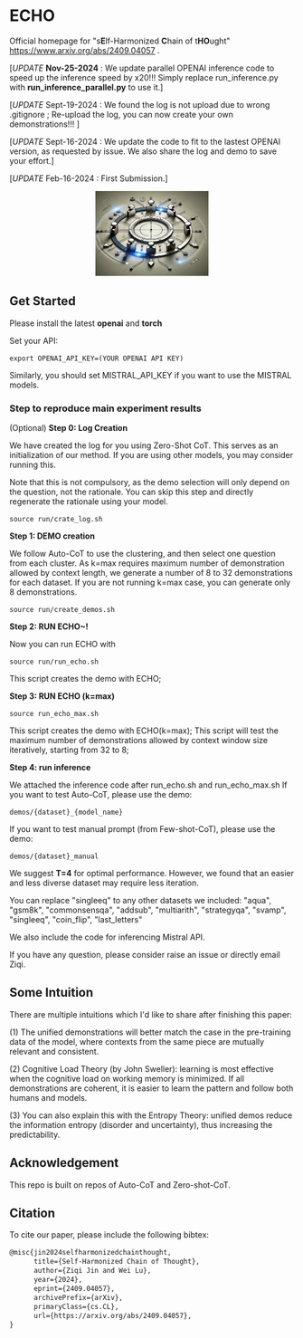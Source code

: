 # ECHO
Official homepage for "s**E**lf-Harmonized **C**hain of t**HO**ught" https://www.arxiv.org/abs/2409.04057 .

[_UPDATE_ **Nov-25-2024** : We update parallel OPENAI inference code to speed up the inference speed by x20!!! Simply replace run_inference.py with **run_inference_parallel.py** to use it.]

[_UPDATE_ Sept-19-2024 : We found the log is not upload due to wrong .gitignore ; Re-upload the log, you can now create your own demonstrations!!! ]

[_UPDATE_ Sept-16-2024 : We update the code to fit to the lastest OPENAI version, as requested by issue. We also share the log and demo to save your effort.]

[_UPDATE_ Feb-16-2024 : First Submission.]

<div align="center">
<img src="echo.webp" width="200" height="150">
</div>

## Get Started

Please install the latest __openai__ and __torch__

Set your API:

```
export OPENAI_API_KEY=(YOUR OPENAI API KEY)
```

Similarly, you should set MISTRAL_API_KEY if you want to use the MISTRAL models.

### Step to reproduce main experiment results

(Optional) **Step 0: Log Creation** 

We have created the log for you using Zero-Shot CoT. This serves as an initialization of our method. If you are using other models, you may consider running this.

Note that this is not compulsory, as the demo selection will only depend on the question, not the rationale. You can skip this step and directly regenerate the rationale using your model.
```
source run/crate_log.sh
```

**Step 1: DEMO creation** 

We follow Auto-CoT to use the clustering, and then select one question from each cluster.
As k=max requires maximum number of demonstration allowed by context length, we generate a number of 8 to 32 demonstrations for each dataset. If you are not running k=max case, you can generate only 8 demonstrations.

```
source run/create_demos.sh
```

**Step 2: RUN ECHO~!**

Now you can run ECHO with
```
source run/run_echo.sh
```

This script creates the demo with ECHO;

**Step 3: RUN ECHO (k=max)**

```
source run_echo_max.sh
```

This script creates the demo with ECHO(k=max); This script will test the maximum number of demonstrations allowed by context window size iteratively, starting from 32 to 8;

**Step 4: run inference**

We attached the inference code after run_echo.sh and run_echo_max.sh
If you want to test Auto-CoT, please use the demo: 
```
demos/{dataset}_{model_name}
```
If you want to test manual prompt (from Few-shot-CoT), please use the demo: 
```
demos/{dataset}_manual
```
We suggest **T=4** for optimal performance. However, we found that an easier and less diverse dataset may require less iteration.

You can replace "singleeq" to any other datasets we included: "aqua", "gsm8k", "commonsensqa", "addsub", "multiarith",  "strategyqa", "svamp", "singleeq", "coin_flip", "last_letters"

We also include the code for inferencing Mistral API.

If you have any question, please consider raise an issue or directly email Ziqi.

## Some Intuition

There are multiple intuitions which I'd like to share after finishing this paper:

(1) The unified demonstrations will better match the case in the pre-training data of the model, where contexts from the same piece are mutually relevant and consistent.

(2) Cognitive Load Theory (by John Sweller): learning is most effective when the cognitive load on working memory is minimized. If all demonstrations are coherent, it is easier to learn the pattern and follow both humans and models.

(3) You can also explain this with the Entropy Theory: unified demos reduce the information entropy (disorder and uncertainty), thus increasing the predictability.

## Acknowledgement

This repo is built on repos of Auto-CoT and Zero-shot-CoT.

## Citation

To cite our paper, please include the following bibtex:

```
@misc{jin2024selfharmonizedchainthought,
      title={Self-Harmonized Chain of Thought}, 
      author={Ziqi Jin and Wei Lu},
      year={2024},
      eprint={2409.04057},
      archivePrefix={arXiv},
      primaryClass={cs.CL},
      url={https://arxiv.org/abs/2409.04057}, 
}
```
